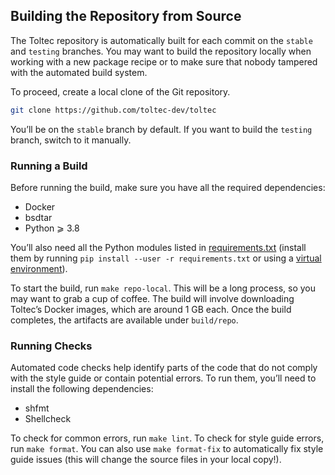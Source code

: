 ## Building the Repository from Source

The Toltec repository is automatically built for each commit on the `stable` and `testing` branches.
You may want to build the repository locally when working with a new package recipe or to make sure that nobody tampered with the automated build system.

To proceed, create a local clone of the Git repository.

```sh
git clone https://github.com/toltec-dev/toltec
```

You’ll be on the `stable` branch by default.
If you want to build the `testing` branch, switch to it manually.

### Running a Build

Before running the build, make sure you have all the required dependencies:

* Docker
* bsdtar
* Python ⩾ 3.8

You’ll also need all the Python modules listed in [requirements.txt](../requirements.txt) (install them by running `pip install --user -r requirements.txt` or using a [virtual environment](https://docs.python.org/3/tutorial/venv.html)).

To start the build, run `make repo-local`.
This will be a long process, so you may want to grab a cup of coffee.
The build will involve downloading Toltec’s Docker images, which are around 1 GB each.
Once the build completes, the artifacts are available under `build/repo`.

### Running Checks

Automated code checks help identify parts of the code that do not comply with the style guide or contain potential errors.
To run them, you’ll need to install the following dependencies:

* shfmt
* Shellcheck

To check for common errors, run `make lint`.
To check for style guide errors, run `make format`.
You can also use `make format-fix` to automatically fix style guide issues (this will change the source files in your local copy!).
